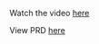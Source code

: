 Watch the video [here](https://www.loom.com/share/a42b25c9c569456f8f33301f1e82408f?sid=6f60dcfe-9353-44db-9711-833cccddd532)

View PRD [here](https://github.com/cakezero/xertis-abc/blob/main/Xertis%20(1).pdf)
